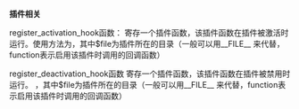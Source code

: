**插件相关**

register_activation_hook函数：
    寄存一个插件函数，该插件函数在插件被激活时运行。使用方法为<?php register_activation_hook($file, $function); ?>，其中$file为插件所在的目录（一般可以用__FILE__ 来代替，function表示启用该插件时调用的回调函数）

register_deactivation_hook函数 
    寄存一个插件函数，该插件函数在插件被禁用时运行。 <?php register_deactivation_hook($file, $function); ?>，其中$file为插件所在的目录（一般可以用__FILE__ 来代替，function表示启用该插件时调用的回调函数）

    
    
    
